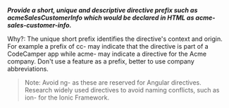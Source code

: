 _**Provide a short, unique and descriptive directive prefix such as acmeSalesCustomerInfo which would be declared in HTML as acme-sales-customer-info.**_

Why?: The unique short prefix identifies the directive's context and origin. For example a prefix of cc- may indicate
 that the directive is part of a CodeCamper app while acme- may indicate a directive for the Acme company. Don't use 
 a feature as a prefix, better to use company abbreviations.

> Note: Avoid ng- as these are reserved for Angular directives. Research widely used directives to avoid naming conflicts,
 such as ion- for the Ionic Framework.